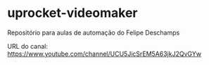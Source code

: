 # uprocket-videomaker
Repositório para aulas de automação do Felipe Deschamps

URL do canal:
https://www.youtube.com/channel/UCU5JicSrEM5A63jkJ2QvGYw

